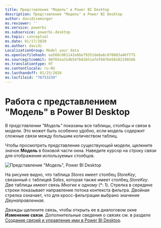 ```yaml
---
title: Представление "Модель" в Power BI Desktop
description: Представление "Модель" в Power BI Desktop
author: davidiseminger
ms.reviewer: ''
ms.service: powerbi
ms.subservice: powerbi-desktop
ms.topic: conceptual
ms.date: 01/17/2020
ms.author: davidi
LocalizationGroup: Model your data
ms.openlocfilehash: ea568c061142e66e79351de8a6c0f0603a46f775
ms.sourcegitcommit: 08f65ea314b547b41b51afef6876e56182190266
ms.translationtype: HT
ms.contentlocale: ru-RU
ms.lasthandoff: 01/25/2020
ms.locfileid: "76753239"
---
```

# <a name="work-with-model-view-in-power-bi-desktop"></a>Работа с представлением "Модель" в Power BI Desktop

В *представлении "Модель"* показаны все таблицы, столбцы и связи в модели. Это может быть особенно удобно, если модель содержит сложные связи между большим количеством таблиц.

Чтобы просмотреть представление существующей модели, щелкните значок **Модель** в боковой части окна. Наведите курсор на строку связи для отображения используемых столбцов.

![Представление "Модель", Power BI Desktop](media/desktop-relationship-view/model-view-full-screen.png)

На рисунке видно, что таблица *Stores* имеет столбец *StoreKey*, связанный с таблицей *Sales*, которая также имеет столбец *StoreKey*. Две таблицы имеют связь *Многие к одному* (\*: 1). Стрелка в середине строки показывает направление потока контекста фильтра. Двойная стрелка означает, что для кросс-фильтрации выбрано значение *Двунаправленная*.

Дважды щелкните связь, чтобы открыть ее в диалоговом окне **Изменение связи**. Дополнительные сведения о связях см. в разделе [Создание связей и управление ими в Power BI Desktop](desktop-create-and-manage-relationships.md).
